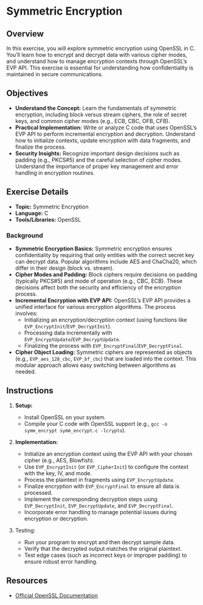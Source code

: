 # Symmetric Encryption

## Overview

In this exercise, you will explore symmetric encryption using OpenSSL in C. You’ll learn how to encrypt and decrypt data with various cipher modes, and understand how to manage encryption contexts through OpenSSL’s EVP API. This exercise is essential for understanding how confidentiality is maintained in secure communications.

## Objectives

- **Understand the Concept:** Learn the fundamentals of symmetric encryption, including block versus stream ciphers, the role of secret keys, and common cipher modes (e.g., ECB, CBC, OFB, CFB).
- **Practical Implementation:** Write or analyze C code that uses OpenSSL’s EVP API to perform incremental encryption and decryption. Understand how to initialize contexts, update encryption with data fragments, and finalize the process.
- **Security Insights:** Recognize important design decisions such as padding (e.g., PKCS#5) and the careful selection of cipher modes. Understand the importance of proper key management and error handling in encryption routines.

## Exercise Details

- **Topic:** Symmetric Encryption
- **Language:** C
- **Tools/Libraries:** OpenSSL

### Background

- **Symmetric Encryption Basics:** Symmetric encryption ensures confidentiality by requiring that only entities with the correct secret key can decrypt data. Popular algorithms include AES and ChaCha20, which differ in their design (block vs. stream).
- **Cipher Modes and Padding:** Block ciphers require decisions on padding (typically PKCS#5) and mode of operation (e.g., CBC, ECB). These decisions affect both the security and efficiency of the encryption process.
- **Incremental Encryption with EVP API:** OpenSSL’s EVP API provides a unified interface for various encryption algorithms. The process involves:
  - Initializing an encryption/decryption context (using functions like `EVP_EncryptInit`/`EVP_DecryptInit`).
  - Processing data incrementally with `EVP_EncryptUpdate`/`EVP_DecryptUpdate`.
  - Finalizing the process with `EVP_EncryptFinal`/`EVP_DecryptFinal`.
- **Cipher Object Loading:** Symmetric ciphers are represented as objects (e.g., `EVP_aes_128_cbc`, `EVP_bf_cbc`) that are loaded into the context. This modular approach allows easy switching between algorithms as needed.

## Instructions

1. **Setup:**  
   - Install OpenSSL on your system.
   - Compile your C code with OpenSSL support (e.g., `gcc -o symm_encrypt symm_encrypt.c -lcrypto`).
   
2. **Implementation:**
   - Initialize an encryption context using the EVP API with your chosen cipher (e.g., AES, Blowfish).
   - Use `EVP_EncryptInit` (or `EVP_CipherInit`) to configure the context with the key, IV, and mode.
   - Process the plaintext in fragments using `EVP_EncryptUpdate`.
   - Finalize encryption with `EVP_EncryptFinal` to ensure all data is processed.
   - Implement the corresponding decryption steps using `EVP_DecryptInit`, `EVP_DecryptUpdate`, and `EVP_DecryptFinal`.
   - Incorporate error handling to manage potential issues during encryption or decryption.
   
3. Testing:
   - Run your program to encrypt and then decrypt sample data.
   - Verify that the decrypted output matches the original plaintext.
   - Test edge cases (such as incorrect keys or improper padding) to ensure robust error handling.
   
## Resources

<!-- - [Course Slides on Cryptography Exercises]() -->
- [Official OpenSSL Documentation](https://www.openssl.org/docs/)
